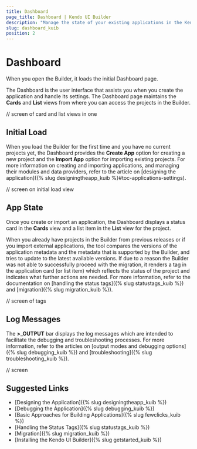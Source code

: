 ```yaml
---
title: Dashboard
page_title: Dashboard | Kendo UI Builder
description: "Manage the state of your existing applications in the Kendo UI Designer by using the options of its Dashboard."
slug: dashboard_kuib
position: 2
---
```


# Dashboard

When you open the Builder, it loads the initial Dashboard page.

The Dashboard is the user interface that assists you when you create the application and handle its settings. The Dashboard page maintains the **Cards** and **List** views from where you can access the projects in the Builder.

// screen of card and list views in one

## Initial Load

When you load the Builder for the first time and you have no current projects yet, the Dashboard provides the **Create App** option for creating a new project and the **Import App** option for importing existing projects. For more information on creating and importing applications, and managing their modules and data providers, refer to the article on [designing the application]({% slug designingtheapp_kuib %}#toc-applications-settings).

// screen on initial load view

## App State

Once you create or import an application, the Dashboard displays a status card in the **Cards** view and a list item in the **List** view for the project.

When you already have projects in the Builder from previous releases or if you import external applications, the tool compares the versions of the application metadata and the metadata that is supported by the Builder, and tries to update to the latest available versions. If due to a reason the Builder was not able to successfully proceed with the migration, it renders a tag in the application card (or list item) which reflects the status of the project and indicates what further actions are needed. For more information, refer to the documentation on [handling the status tags]({% slug statustags_kuib %}) and [migration]({% slug migration_kuib %}).

// screen of tags

## Log Messages

The **>_OUTPUT** bar displays the log messages which are intended to facilitate the debugging and troubleshooting processes. For more information, refer to the articles on [output modes and debugging options]({% slug debugging_kuib %}) and [troubleshooting]({% slug troubleshooting_kuib %}).

// screen

## Suggested Links

* [Designing the Application]({% slug designingtheapp_kuib %})
* [Debugging the Application]({% slug debugging_kuib %})
* [Basic Approaches for Building Applications]({% slug fewclicks_kuib %})
* [Handling the Status Tags]({% slug statustags_kuib %})
* [Migration]({% slug migration_kuib %})
* [Installing the Kendo UI Builder]({% slug getstarted_kuib %})
